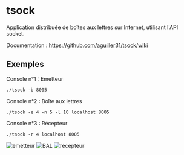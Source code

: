 # tsock
Application distribuée de boîtes aux lettres sur Internet, utilisant l'API socket.

Documentation : https://github.com/aguiller31/tsock/wiki

## Exemples 
Console n°1 : Emetteur
```
./tsock -b 8005
```
Console n°2 : Boîte aux lettres
```
./tsock -e 4 -n 5 -l 10 localhost 8005
```
Console n°3 : Récepteur
```
./tsock -r 4 localhost 8005
```

![emetteur](https://user-images.githubusercontent.com/128867138/227670478-7685d742-b0fe-4a8c-825c-fe3898f3bafc.png)
![BAL](https://user-images.githubusercontent.com/128867138/227670513-8b02b179-153d-4eec-b26c-a235e5b90bda.png)
![recepteur](https://user-images.githubusercontent.com/128867138/227670404-b6a98392-2979-4b53-9d42-30287228306f.png)
